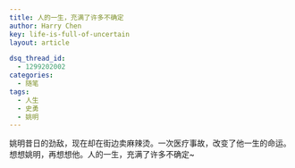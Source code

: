 ```yaml
---
title: 人的一生，充满了许多不确定
author: Harry Chen
key: life-is-full-of-uncertain
layout: article

dsq_thread_id:
  - 1299202002
categories:
  - 随笔
tags:
  - 人生
  - 史勇
  - 姚明
---
```


  姚明昔日的劲敌，现在却在街边卖麻辣烫。一次医疗事故，改变了他一生的命运。想想姚明，再想想他。人的一生，充满了许多不确定~
